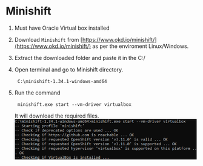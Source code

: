 # Minishift

1. Must have Oracle Virtual box installed

2. Download `Minishift` from [https://www.okd.io/minishift/](https://www.okd.io/minishift/) as per the enviroment Linux/Windows.

3. Extract the downloaded folder and paste it in the C:/

4. Open terminal and go to Minishift directory.
    
        C:\minishift-1.34.1-windows-amd64

5. Run the command 

        minishift.exe start --vm-driver virtualbox

    It will download the required files.
    ![Minishift](img/MinishiftStartStep.png)